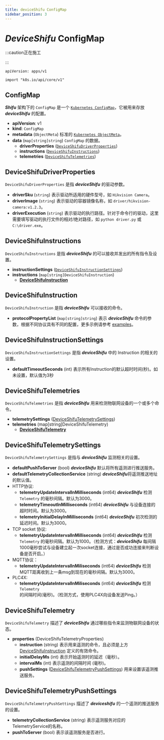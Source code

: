 ```yaml
---
title: deviceShifu ConfigMap
sidebar_position: 3
---
```


# ***DeviceShifu*** ConfigMap

:::caution正在施工

:::

`apiVersion: apps/v1`

`import "k8s.io/api/core/v1"`

## ConfigMap

***Shifu*** 架构下的 `ConfigMap` 是一个 [`Kubernetes ConfigMap`](https://kubernetes.io/docs/reference/kubernetes-api/config-and-storage-resources/config-map-v1/)，它被用来存放 ***deviceShifu*** 的配置。

- **apiVersion**: v1
- **kind**: `ConfigMap`
- **metadata** (`ObjectMeta`)
  标准的 [`Kubernetes ObjectMeta`](https://kubernetes.io/docs/reference/kubernetes-api/common-definitions/object-meta/#ObjectMeta)。
- **data** (`map[string]string`)
  `ConfigMap` 的数据。
  - **driverProperties** ([`DeviceShifuDriverProperties`](#deviceshifudriverproperties))
  - **instructions** ([`DeviceShifuInstructions`](#deviceshifuinstructions))
  - **telemetries** ([`DeviceShifuTelemetries`](#deviceshifutelemetries))

## DeviceShifuDriverProperties

`DeviceShifuDriverProperties` 是指 ***deviceShifu*** 的驱动参数。

- **driverSku** (`string`)
  表示驱动所适用的硬件型号，如 `Hikvision Camera`。
- **driverImage** (`string`)
  表示驱动的容器镜像名称，如 `driver/hikvision-camera:v1.2.3`。
- **driverExecution** (`string`)
  表示驱动的执行路径。针对于命令行的驱动，这里需要填写驱动的执行文件的相对/绝对路径，如 `python driver.py` 或 `C:\driver.exe`。

## DeviceShifuInstructions

`DeviceShifuInstructions` 是指 ***deviceShifu*** 的可以接收并发出的所有指令及设置。

- **instructionSettings** ([`DeviceShifuInstructionSettings`](#deviceshifuinstructionsettings))
- **instructions** (`map[string]DeviceShifuInstruction`)
    - **[DeviceShifuInstruction](#deviceshifuinstruction)**

## DeviceShifuInstruction

`DeviceShifuInstruction` 是指 ***deviceShifu*** 可以接收的命令。

- **protocolPropertyList** (`map[string]string`)
  表示 ***deviceShifu*** 命令的参数，根据不同协议具有不同的配置，更多示例请参考 [examples](https://github.com/Edgenesis/shifu/tree/main/examples)。

## DeviceShifuInstructionSettings

`DeviceShifuInstructionSettings` 是指 ***deviceShifu*** 中的 Instruction 的相关的设置。

- **defaultTimeoutSeconds** (int)
  表示所有Instruction的默认超时时间(秒)。如未设置，默认值为3秒

## DeviceShifuTelemetries

`DeviceShifuTelemetries` 是指 ***deviceShifu*** 用来检测物联网设备的一个或多个命令。

- **telemetrySettings** ([DeviceShifuTelemetrySettings](#deviceshifutelemetrysettings))
- **telemetries** (map[string]DeviceShifuTelemetry)
  - **[DeviceShifuTelemetry](#deviceshifutelemetry)**

## DeviceShifuTelemetrySettings

`DeviceShifuTelemetrySettings` 是指与 ***deviceShifu*** 监测相关的设置。
- **defaultPushToServer** (bool) ***deviceShifu*** 默认将所有遥测进行推送服务。
- **defaultTelemetryCollectionService** (string) ***deviceShifu***将遥测推送地址的默认值。
- HTTP协议:
  - **telemetryUpdateIntervalInMilliseconds** (int64) ***deviceShifu*** 检测 `Telemetry` 的毫秒间隔。默认为3000。
  - **telemetryTimeoutInMilliseconds** (int64) ***deviceShifu*** 与设备连接的超时时间。默认为3000。
  - **telemetryInitialDelayInMilliseconds** (int64) ***deviceShifu*** 初次检测的延迟时间。默认为3000。
- TCP socket 协议:
  - **telemetryUpdateIntervalInMilliseconds** (int64) ***deviceShifu*** 检测 `Telemetry` 的毫秒间隔。默认为1000。（检测方式：***deviceShifu*** 每间隔1000毫秒尝试与设备建立起一次socket连接，通过是否成功连接来判断设备是否开启。）
- MQTT协议：
  - **telemetryUpdateIntervalInMiliseconds** (int64) ***deviceShifu*** 检测MQTT距离收到上一条msg到现在的毫秒间隔。默认为3000。
- PLC4X:
  - **telemetryUpdateIntervalInMiliseconds** (int64) ***deviceShifu*** 检测`Telemetry` 的间隔时间(毫秒)。（检测方式，使用PLC4X向设备发送Ping。）
## DeviceShifuTelemetry

`DeviceShifuTelemetry` 描述了 ***deviceShifu*** 通过哪些指令来监测物联网设备的状态。

- **properties** (DeviceShifuTelemetryProperties)
  - **instruction** (string)
    表示用来遥测的命令，且必须是上方 [DeviceShifuInstruction](#deviceshifuinstruction) 定义的有效命令。
  - **initialDelayMs** (int)
    表示开始遥测时的延迟（毫秒）。
  - **intervalMs** (int)
    表示遥测的间隔时间 (毫秒)。
  - **pushSettings** ([DeviceShifuTelemetryPushSettings](#deviceshifutelemetrypushsettings))
    用来设置该遥测推送服务。

## DeviceShifuTelemetryPushSettings

`DeviceShifuTelemetryPushSettings` 描述了 ***deviceshifu*** 的一个遥测的推送服务的设置。

- **telemetryCollectionService** (string)
  表示遥测服务对应的TelemetryService的名称。
- **pushToServer** (bool)
  表示该遥测服务是否进行。
